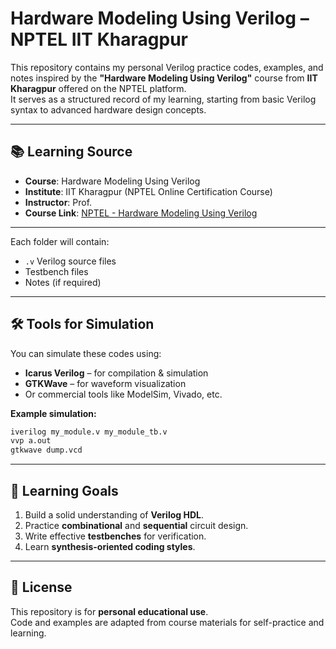 # Hardware Modeling Using Verilog – NPTEL IIT Kharagpur

This repository contains my personal Verilog practice codes, examples, and notes inspired by the **"Hardware Modeling Using Verilog"** course from **IIT Kharagpur** offered on the NPTEL platform.  
It serves as a structured record of my learning, starting from basic Verilog syntax to advanced hardware design concepts.

---

## 📚 Learning Source
- **Course**: Hardware Modeling Using Verilog  
- **Institute**: IIT Kharagpur (NPTEL Online Certification Course)  
- **Instructor**: Prof. <Add Name Here>  
- **Course Link**: [NPTEL - Hardware Modeling Using Verilog](<ADD_COURSE_LINK_HERE>)

---


Each folder will contain:
- `.v` Verilog source files
- Testbench files
- Notes (if required)

---

## 🛠 Tools for Simulation
You can simulate these codes using:
- **Icarus Verilog** – for compilation & simulation
- **GTKWave** – for waveform visualization
- Or commercial tools like ModelSim, Vivado, etc.

**Example simulation:**
```bash
iverilog my_module.v my_module_tb.v
vvp a.out
gtkwave dump.vcd
```

---

## 🎯 Learning Goals
1. Build a solid understanding of **Verilog HDL**.
2. Practice **combinational** and **sequential** circuit design.
3. Write effective **testbenches** for verification.
4. Learn **synthesis-oriented coding styles**.

---

## 📄 License
This repository is for **personal educational use**.  
Code and examples are adapted from course materials for self-practice and learning.
